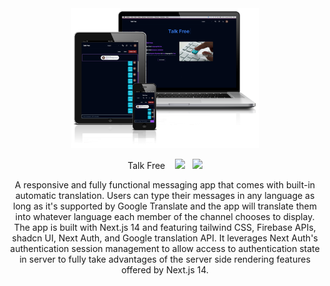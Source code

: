 <div align="center">
  <img  src="https://github.com/wenhaotan1996/portfolio/blob/main/public/icon-talkfree-app.png" title="Talk Free" alt="Talk Free" width="300" />
  <p>
    Talk Free&nbsp;&nbsp;&nbsp;
    <a href="https://www.wenhaotan.cloud/talkfree" target="_blank"><img src="https://img.shields.io/badge/Demo-33b054c" width:"40" /></a>&nbsp;&nbsp;
    <a href="https://github.com/wenhaotan1996/talkfree" target="_blank"><img src="https://img.shields.io/badge/Repo-d47a2c?logo=github" width:"40" /></a>
  </p>
  <p>A responsive and fully functional messaging app that comes with built-in automatic translation. Users can type their messages in any language as long as it's supported by Google Translate and the app will translate them into whatever language each member of the channel chooses to display. The app is built with Next.js 14 and featuring tailwind CSS, Firebase APIs, shadcn UI, Next Auth, and Google translation API. It leverages Next Auth's authentication session management to allow access to authentication state in server to fully take advantages of the server side rendering features offered by Next.js 14.</p>
</div>
